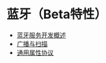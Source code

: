 # 蓝牙（Beta特性）
- [蓝牙服务开发概述](./cj-bluetooth-overview.md)
- [广播与扫描](./cj-ble-development-guide.md)
- [通用属性协议](./cj-gatt-development-guide.md)
